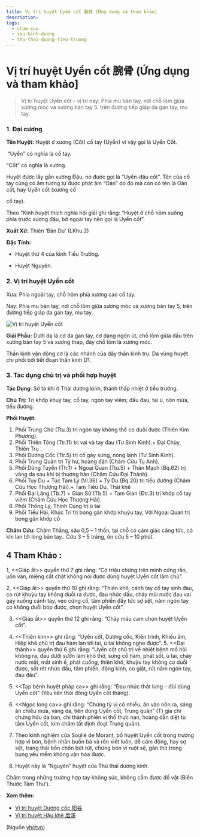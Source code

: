 ```yaml
---
title: Vị trí huyệt Uyển cốt 腕骨 (Ứng dụng và tham khảo]
description: 
tags:
  - cham-cuu
  - sau-kinh-duong
  - thu-thai-duong-tieu-truong
---
```


# Vị trí huyệt Uyển cốt 腕骨 (Ứng dụng và tham khảo] 

> Vị trí huyệt Uyển cốt – vị trí nay: Phía mu bàn tay, nơi chỗ lõm giữa xương móc và xương bàn tay 5, trên đường tiếp giáp da gan tay, mu tay.

### 1. Đại cương

**Tên Huyệt:** Huyệt ở xương (Cốt) cổ tay (Uyển) vì vậy gọi là Uyển Cốt.

 “Uyển” có nghĩa là cổ tay.

“Cốt” có nghĩa là xương.

Huyệt được lấy gần xương Đậu, nó được gọi là “Uyển-đậu cốt”. Tên của cố tay cũng có âm tương tự được phát âm “Oản” do đó mà còn có tên là Oản cốt, hay Uyển cốt (xương cổ

cổ tay).

Theo “Kinh huyệt thích nghĩa hội giải ghi rằng: “Huyệt ở chỗ hõm xuống phía trước xương đậu, bờ ngoài tay nên gọi là Uyển cốt”.

**Xuất Xứ:** Thiên ‘Bản Du’ (LKhu.2)

**Đặc Tính:**

+ Huyệt thứ 4 của kinh Tiểu Trường.

+ Huyệt Nguyên.

### 2. Vị trí huyệt Uyển cốt

Xưa: Phía ngoài tay, chỗ hõm phía xương cao cổ tay.

Nay: Phía mu bàn tay, nơi chỗ lõm giữa xương móc và xương bàn tay 5, trên đường tiếp giáp da gan tay, mu tay.

![Vị trí huyệt Uyển cốt](/imgs/yhctvn/huyet-uyen-cot.jpg)

**Giải Phẫu:** Dưới da là cơ da gan tay, cơ dạng ngón út, chỗ lõm giữa đầu trên xương bàn tay 5 và xương tháp, đáy chỗ lõm là xương móc.

Thần kinh vận động cơ là các nhánh của dây thần kinh trụ. Da vùng huyệt chi phối bởi tiết đoạn thần kinh D1.

### 3. Tác dụng chủ trị và phối hợp huyệt

**Tác Dụng**: Sơ tà khí ở Thái dương kinh, thanh thấp nhiệt ở tiểu trường.

**Chủ Trị:** Trị khớp khuỷ tay, cổ tay, ngón tay viêm; đầu đau, tai ù, nôn mửa, tiểu đường.

**Phối Huyệt:**

1. Phối Trung Chử (Ttu.3) trị ngón tay không thể co duỗi được (Thiên Kim Phương).
2. Phối Thiên Tông (Ttr.11) trị vai và tay đau (Tư Sinh Kinh).+ Đại Chùy, Thiên Trụ
3. Phối Dương Cốc (Ttr.5) trị cổ gáy sưng, nóng lạnh (Tư Sinh Kinh).
4. Phối Trung Quản trị Tỳ hư, hoàng đản (Châm Cứu Tụ Anh).
5. Phối Dũng Tuyền (Th.1) + Ngoại Quan (Ttu.5) + Thân Mạch (Bq.62) trị vàng da sau khi bị thương hàn (Châm Cứu Đại Thành).
6. Phối Tụy Du + Túc Tam Lý (Vi.36) + Tỳ Du (Bq.20) trị tiểu đường (Châm Cứu Học Thượng Hải).+ Tam Tiêu Du, Thái khê
7. Phối Đại Lăng (Tb.7) + Gian Sử (Tb.5) + Tam Gian (Đtr.3) trị khớp cổ tay viêm (Châm Cứu Học Thượng Hải).
8. Phối Thống Lý, Thính Cung trị ù tai
9. Phối Tiểu Hải, Khúc Trì trị bong gân khớp khuỷu tay, Với Ngoại Quan trị bong gân khớp cổ

**Châm Cứu:** Chậm Thắng, sâu 0,5 – 1 thốn, tại chỗ có cảm giác căng tức, có khi lan tới lòng bàn tay.. Cứu 3 – 5 tráng, ôn cứu 5 – 10 phút.

## 4 Tham Khảo :

1, <<Giáp ất>> quyển thứ 7 ghi rằng: “Có triệu chứng trên mình cứng rắn, uốn ván, miệng cắt chặt không nói được dùng huyệt Uyển cốt làm chủ”.

2, <<Giáp ất>> quyển thứ 10 ghi rằng: “Thiên khô, cánh tay cổ tay sinh đau, co rút khuỷu tay không duỗi ra được, đau nhức đầu, chảy mũi nước đau vai gáy xuống cánh tay, vẹo cứng cổ, tâm phiền đầy tức sợ sệt, năm ngón tay co không duỗi bóp được, chọn huyệt Uyển cốt”.

3. <<Giáp ất>> quyển thứ 12 ghi rằng: “Chảy máu cam chọn huyệt Uyển cốt”.

4. <<Thiên kim>> ghi rằng: “Uyển cốt, Dương cốc, Kiên trinh, Khiếu âm, Hiệp khê chủ trị đau hàm lan tới tai, ù tai không nghe được”. 5. <<Đại thành>> quyển thứ 6 ghi rằng: “Uyển cốt chủ trị về nhiệt bệnh mồ hôi không ra, đau dưới sườn làm khó thở, sưng cổ hàm, phát sốt, ù tai, chảy nước mắt, mắt sinh ế, phát cuồng, thiên khô, khuỷu tay không co duỗi được, sốt rét nhức đầu, tâm phiền, động kinh, co giật, rút năm ngón tay, đau đầu”.

6. <<Tạp bệnh huyệt pháp ca>> ghi rằng: “Đau nhức thắt lưng – đùi dùng Uyển cốt” (Yêu liên thối đông Uyển cốt thăng).

7. <<Ngọc long ca>> ghi rằng: “Chứng tỳ vị có nhiều, ăn vào nôn ra, sáng ăn chiều mửa, vàng da, tiên dùng Uyển cốt, Trung quản” (T) gia chi chứng hữu da ban, chí thành phiên vị thổ thực nan, hoàng dẫn diệt tu tầm Uyển cốt, kim châm tất định đoạt Trung quản).

8. Theo kinh nghiệm của Soulié de Morant, bổ huyệt Uyển cốt trong trường hợp vì bón, bệnh nhân buồn bả và rên xiết luôn, dễ cảm động, hay sợ sệt, trạng thái bồn chồn bứt rứt, chứng bón vì ruột sệ, gân thịt trong bụng yếu mềm không vận hóa được.

9. Huyệt này là “Nguyên” huyệt của Thủ thái dương kinh.

Châm trong những trường hợp tay không sức, không cầm được đồ vật (Biển Thước Tâm Thư’).

**Xem thêm:**

* [Vị trí huyệt Dương cốc 阳谷](/yhctvn/vi-tri-huyet-duong-coc-%e9%98%b3%e8%b0%b7/)
* [Vị trí huyệt Hậu khê 后溪](/yhctvn/vi-tri-huyet-hau-khe-%e5%90%8e%e6%ba%aa/)

(Nguồn <a href="https://yhctvn.com/vi-tri-huyet-uyen-cot-腕骨/" target="_blank">yhctvn</a>)
